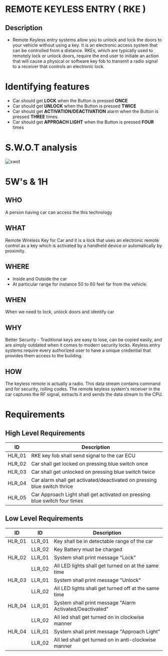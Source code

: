 # REMOTE KEYLESS ENTRY ( RKE )
## Description

- Remote Keyless entry systems allow you to unlock and lock the doors to your vehicle without using a key. It is an electronic access system that can be controlled from a distance. RKEs, which are typically used to remotely lock or unlock doors, require the end user to initiate an action that will cause a physical or software key fob to transmit a radio signal to a receiver that controls an electronic lock.

# Identifying features

- Car should get **LOCK** when the Button is pressed **ONCE**
- Car should get **UNLOCK** when the Button is pressed **TWICE**
- Car should get **ACTIVATION/DEACTIVATION** alarm when the Button is pressed **THREE** times
- Car should get **APPROACH LIGHT** when the Button is pressed **FOUR** times


# S.W.O.T analysis
![swot](https://user-images.githubusercontent.com/98817564/157737145-7f2770da-6dd0-4426-9f03-c9e32d54b407.png)

# 5W's & 1H

## WHO
 A person having car can access the this technology 
## **WHAT** 
Remote Wireless Key for Car and it is a lock that uses an electronic remote control as a key which is activated by a handheld device or automatically by proximity.
## **WHERE**
* Inside and Outside the car
* At particular range for instance 50 to 60 feet far from the vehicle.
## **WHEN**
When we need to lock, unlock doors and identify car
## **WHY**
Better Security - Traditional keys are easy to lose, can be copied easily, and are simply outdated when it comes to modern security locks. Keyless entry systems require every authorized user to have a unique credential that provides them access to the building.
## **HOW**
The keyless remote is actually a radio. This data stream contains command and for security, rolling codes. The remote keyless system's receiver in the car captures the RF signal, extracts it and sends the data stream to the CPU.



# Requirements



## High Level Requirements
|ID|Description|
|------|------|
|HLR_01|RKE key fob shall send signal to the car ECU|
|HLR_02|Car shall get locked on pressing blue switch once|
|HLR_03|Car shall get unlocked on pressing blue switch twice|
|HLR_04|Car alarm shall get activated/deactivated on pressing blue switch thrice|
|HLR_05|Car Approach Light shall get activated on pressing blue switch four times|

## Low Level Requirements
|ID|ID|Description|
|------|------|------|
|HLR_01|LLR_01|Key shall be in detectable range of the car|
||LLR_02|Key Battery must be charged|
|HLR_02|LLR_01|System shall print message "Lock"|       
||LLR_02|All LED lights shall get turned on at the same time|
|HLR_03|LLR_01|System shall print message "Unlock"|              
||LLR_02|All LED lights shall get turned off at the same time|
|HLR_04|LLR_01|System shall print message "Alarm Activated/Deactivated"|              
||LLR_02|All led shall get turned on in clockwise manner|
|HLR_04|LLR_01|System shall print message "Approach Light"|              
||LLR_02|All led shall get turned on in anti-clockwise manner|

